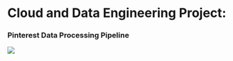# Cloud and Data Engineering Project:
### Pinterest Data Processing Pipeline

<!-- PROJECT SHIELDS -->
<div>
  <img/ src="https://www.google.com/url?sa=i&url=https%3A%2F%2Fwww.qubole.com%2Fplatform%2Fopen-data-lake-platform%2Fdata-engineering&psig=AOvVaw2u_KB4YBgXlNUa19rwDXWj&ust=1696541929487000&source=images&cd=vfe&opi=89978449&ved=0CBAQjRxqFwoTCKDShqqt3YEDFQAAAAAdAAAAABAM">
</div>
